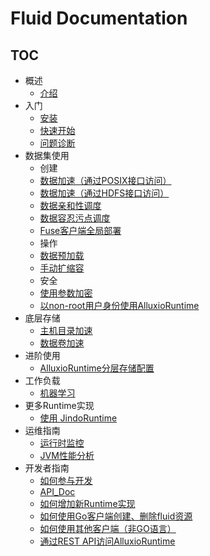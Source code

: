 # Fluid Documentation

<!-- markdownlint-disable MD007 -->
<!-- markdownlint-disable MD032 -->

## TOC

+ 概述
  - [介绍](userguide/overview.md)
+ 入门
  - [安装](userguide/install.md)
  - [快速开始](userguide/get_started.md)
  - [问题诊断](userguide/troubleshooting.md)
+ 数据集使用
  - 创建
   - [数据加速（通过POSIX接口访问）](samples/accelerate_data_accessing.md)
   - [数据加速（通过HDFS接口访问）](samples/accelerate_data_accessing_by_hdfs.md)
   - [数据亲和性调度](samples/data_co_locality.md)
   - [数据容忍污点调度](samples/data_toleration.md)
   - [Fuse客户端全局部署](samples/fuse_affinity.md)
  - 操作
   - [数据预加载](samples/data_warmup.md)
   - [手动扩缩容](samples/dataset_scaling.md)
  - 安全
   - [使用参数加密](samples/use_encryptoptions.md)
   - [以non-root用户身份使用AlluxioRuntime](samples/nonroot_access.md)
+ 底层存储
  - [主机目录加速](samples/hostpath.md)
  - [数据卷加速](samples/accelerate_pvc.md)
+ 进阶使用
  - [AlluxioRuntime分层存储配置](samples/tieredstore_config.md)
+ 工作负载
  - [机器学习](samples/machinelearning.md)
+ 更多Runtime实现
  - [使用 JindoRuntime](https://github.com/aliyun/alibabacloud-jindofs/blob/master/docs/jindo_fluid/jindo_fluid_overview.md)
+ 运维指南
  - [运行时监控](operation/monitoring.md)
  - [JVM性能分析](dev/profiling.md)
+ 开发者指南
  - [如何参与开发](dev/how_to_develop.md)
  - [API_Doc](dev/api_doc.md)
  - [如何增加新Runtime实现](dev/runtime_dev_guide.md)
  - [如何使用Go客户端创建、删除fluid资源](dev/use_go_create_resource.md)
  - [如何使用其他客户端（非GO语言）](dev/multiple-client-support.md)
  - [通过REST API访问AlluxioRuntime](samples/api_proxy.md)

